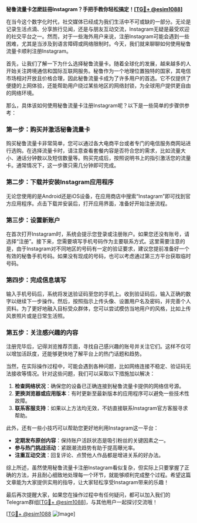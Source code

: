 **秘鲁流量卡怎麽註冊Instagram？手把手教你轻松搞定！[[TG💪+ @esim1088](https://t.me/s/esim1088)]**

在当今这个数字化时代，社交媒体已经成为我们生活中不可或缺的一部分。无论是记录生活点滴、分享旅行见闻，还是与朋友互动交流，Instagram无疑是最受欢迎的社交平台之一。然而，对于一些海外用户来说，注册Instagram可能会遇到一些困难，尤其是当涉及到语言障碍或网络限制时。今天，我们就来聊聊如何使用秘鲁流量卡顺利注册Instagram。

首先，让我们了解一下为什么选择秘鲁流量卡。随着全球化的发展，越来越多的人开始关注跨境通信和国际互联网服务。秘鲁作为一个地理位置独特的国家，其电信市场相对开放且价格合理，因此秘鲁流量卡成为了许多用户的首选。它不仅提供了便捷的上网体验，还能帮助用户绕过某些地区的网络封锁，为全球用户提供更自由的网络环境。

那么，具体该如何使用秘鲁流量卡注册Instagram呢？以下是一些简单的步骤供参考：

### 第一步：购买并激活秘鲁流量卡

购买秘鲁流量卡非常简单，您可以通过各大电商平台或者专门的电信服务商网站进行选购。在选择流量卡时，请注意查看套餐内容是否符合您的需求，比如流量大小、通话分钟数以及短信数量等。购买完成后，按照说明书上的指引激活您的流量卡。通常情况下，这一步骤只需几分钟即可完成。

### 第二步：下载并安装Instagram应用程序

无论您使用的是Android还是iOS设备，在应用商店中搜索“Instagram”即可找到官方应用程序。点击下载并安装后，打开应用界面，准备好开始注册流程。

### 第三步：设置新账户

在首次打开Instagram时，系统会提示您登录或注册账户。如果您还没有账号，请选择“注册”。接下来，您需要填写手机号码作为主要联系方式。这里需要注意的是，由于Instagram对不同地区的号码有一定的验证要求，建议您提前准备好一个有效的秘鲁手机号码。如果没有现成的号码，也可以考虑通过第三方平台获取临时号码。

### 第四步：完成信息填写

输入手机号码后，系统将发送验证码至您的手机上。收到验证码后，输入正确的数字以继续下一步操作。然后，按照指示上传头像、设置用户名及密码，并完善个人资料。为了更好地融入目标受众群体，您可以尝试模仿当地用户的风格，比如上传风景照片或是日常生活照。

### 第五步：关注感兴趣的内容

注册完毕后，记得浏览推荐页面，寻找自己感兴趣的账号并关注它们。这样不仅可以增加活跃度，还能够更快地了解平台上的热门话题和趋势。

当然，在实际操作过程中，可能会遇到各种问题，比如网络连接不稳定、验证码无法接收等情况。针对这些问题，我们可以采取以下措施加以解决：

1. **检查网络状况**：确保您的设备已正确连接到秘鲁流量卡提供的网络信号源。
2. **更换浏览器或应用版本**：有时更新至最新版本的应用程序可以避免一些技术性故障。
3. **联系客服支持**：如果以上方法均无效，不妨直接联系Instagram官方客服寻求帮助。

此外，还有一些小技巧可以帮助您更好地利用Instagram这一平台：

- **定期发布原创内容**：保持账户活跃状态是吸引粉丝的关键因素之一。
- **参与热门挑战活动**：紧跟潮流趋势有助于提高曝光率。
- **注重互动交流**：回复评论、点赞他人作品都是增进关系的好办法。

综上所述，虽然使用秘鲁流量卡注册Instagram看似复杂，但实际上只要掌握了正确的方法，并且耐心细致地处理每一个环节，就能够顺利完成整个过程。希望这篇文章能为大家提供实用的指导，让大家轻松享受Instagram带来的乐趣！

最后再次提醒大家，如果您在操作过程中有任何疑问，都可以加入我们的Telegram群组[[TG💪+ @esim1088](https://t.me/s/esim1088)]，与其他用户一起探讨交流哦！

[[TG💪+ @esim1088](https://t.me/s/esim1088) ![Image](https://i.postimg.cc/4NQfJmqS/Snipaste-2025-05-13-00-14-12.png)]
